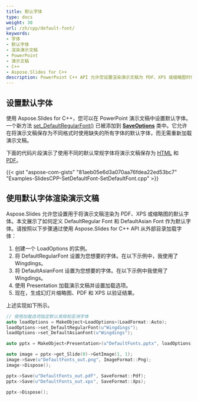 ```yaml
---
title: 默认字体
type: docs
weight: 30
url: /zh/cpp/default-font/
keywords: 
- 字体
- 默认字体
- 渲染演示文稿
- PowerPoint
- 演示文稿
- C++
- Aspose.Slides for C++
description: PowerPoint C++ API 允许您设置渲染演示文稿为 PDF、XPS 或缩略图时使用的默认字体
---
```


## **设置默认字体**
使用 Aspose.Slides for C++，您可以在 PowerPoint 演示文稿中设置默认字体。一个新方法 [set_DefaultRegularFont()](https://reference.aspose.com/slides/cpp/class/aspose.slides.export.i_save_options/#a9df129ea6e65c8196e08173799a10492) 已被添加到 [**SaveOptions**](https://reference.aspose.com/slides/cpp/class/aspose.slides.export.save_options/) 类中。它允许在将演示文稿保存为不同格式时使用缺失的所有字体的默认字体，而无需重新加载演示文稿。

下面的代码片段演示了使用不同的默认常规字体将演示文稿保存为 [HTML](https://docs.fileformat.com/web/html/) 和 [PDF](https://docs.fileformat.com/pdf/)。

{{< gist "aspose-com-gists" "81aeb05e6d3a070aa76fdea22ed53bc7" "Examples-SlidesCPP-SetDefaultFont-SetDefaultFont.cpp" >}}


## **使用默认字体渲染演示文稿**
Aspose.Slides 允许您设置用于将演示文稿渲染为 PDF、XPS 或缩略图的默认字体。本文展示了如何定义 DefaultRegular Font 和 DefaultAsian Font 作为默认字体。请按照以下步骤通过使用 Aspose.Slides for C++ API 从外部目录加载字体：

1. 创建一个 LoadOptions 的实例。
2. 将 DefaultRegularFont 设置为您想要的字体。在以下示例中，我使用了 Wingdings。
3. 将 DefaultAsianFont 设置为您想要的字体。在以下示例中我使用了 Wingdings。
4. 使用 Presentation 加载演示文稿并设置加载选项。
5. 现在，生成幻灯片缩略图、PDF 和 XPS 以验证结果。

上述实现如下所示。

```cpp
// 使用加载选项指定默认常规和亚洲字体
auto loadOptions = MakeObject<LoadOptions>(LoadFormat::Auto);
loadOptions->set_DefaultRegularFont(u"Wingdings");
loadOptions->set_DefaultAsianFont(u"Wingdings");

auto pptx = MakeObject<Presentation>(u"DefaultFonts.pptx", loadOptions);

auto image = pptx->get_Slide(0)->GetImage(1, 1);
image->Save(u"DefaultFonts_out.png", ImageFormat::Png);
image->Dispose();

pptx->Save(u"DefaultFonts_out.pdf", SaveFormat::Pdf);
pptx->Save(u"DefaultFonts_out.xps", SaveFormat::Xps);

pptx->Dispose();
```